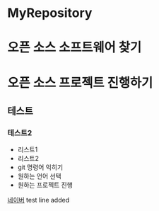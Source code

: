 # MyRepository

# 오픈 소스 소프트웨어 찾기

# 오픈 소스 프로젝트 진행하기

## 테스트

### 테스트2
- 리스트1
- 리스트2
- git 명령어 익히기
- 원하는 언어 선택
- 원하는 프로젝트 진행

[네이버](https://www.naver.com)
test line added
